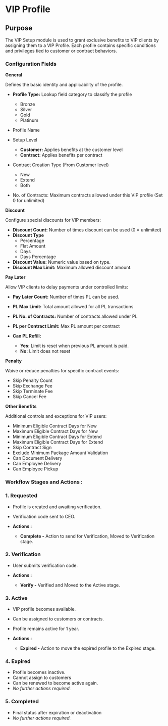 # VIP Profile

## Purpose

The VIP Setup module is used to grant exclusive benefits to VIP clients by assigning them to a VIP Profile. Each profile contains specific conditions and privileges tied to customer or contract behaviors.

### Configuration Fields

**General**

Defines the basic identity and applicability of the profile.

  - **Profile Type:** Lookup field category to classify the profile
    - Bronze
    - Silver
    - Gold
    - Platinum

  - Profile Name
  - Setup Level
    - **Customer:** Applies benefits at the customer level
    - **Contract:** Applies benefits per contract
  - Contract Creation Type (From Customer level)
    - New
    - Extend
    - Both
  - No. of Contracts: Maximum contracts allowed under this VIP profile
(Set 0 for unlimited)

**Discount**

Configure special discounts for VIP members:

  - **Discount Count:** Number of times discount can be used
(0 = unlimited)
  - **Discount Type**
    - Percentage
    - Flat Amount
    - Days
    - Days Percentage
  - **Discount Value:** Numeric value based on type.
  - **Discount Max Limit:** Maximum allowed discount amount.

**Pay Later**

Allow VIP clients to delay payments under controlled limits:

  - **Pay Later Count:** Number of times PL can be used.

  - **PL Max Limit:** Total amount allowed for all PL transactions

  - **PL No. of Contracts:** Number of contracts allowed under PL

  - **PL per Contract Limit:** Max PL amount per contract

  - **Can PL Refill:**
    - **Yes:** Limit is reset when previous PL amount is paid.
    - **No:** Limit does not reset

**Penalty**

Waive or reduce penalties for specific contract events:

  - Skip Penalty Count
  - Skip Exchange Fee
  - Skip Terminate Fee
  - Skip Cancel Fee

**Other Benefits**

Additional controls and exceptions for VIP users:

  - Minimum Eligible Contract Days for New
  - Maximum Eligible Contract Days for New
  - Minimum Eligible Contract Days for Extend
  - Maximum Eligible Contract Days for Extend
  - Skip Contract Sign
  - Exclude Minimum Package Amount Validation
  - Can Document Delivery
  - Can Employee Delivery
  - Can Employee Pickup

### Workflow Stages and Actions :

### 1. Requested

  - Profile is created and awaiting verification.

  - Verification code sent to CEO.

  - **Actions :**
    - **Complete -** Action to send for Verification, Moved to Verification stage.

### 2. Verification

  - User submits verification code.

  - **Actions :**
    - **Verify -** Verified and Moved to the Active stage.

### 3. Active

  - VIP profile becomes available.
  - Can be assigned to customers or contracts.
  - Profile remains active for 1 year.

  - **Actions :**
    - **Expired -** Action to move the expired profile to the Expired stage.

### 4. Expired

  - Profile becomes inactive.
  - Cannot assign to customers
  - Can be renewed to become active again.
  - _No further actions required._

### 5. Completed

  - Final status after expiration or deactivation
  - _No further actions required._